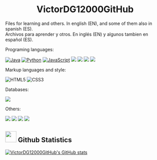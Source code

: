 <h1 align="center"> VictorDG12000GitHub </h1>

<p>Files for learning and others. In english (EN), and some of them also in spanish (ES). 
  <br/>Archivos para aprender y otros. En inglés (EN) y algunos tambien en español (ES).</p>
<p>Programing languages:</p>


[![Java](https://img.shields.io/badge/Java-A17770?logo=openjdk)]()
[![Python](https://img.shields.io/badge/Python-yellow?logo=python)]()
[![JavaScript](https://img.shields.io/badge/JavaScript-black?logo=javascript)]()
<img src="https://img.shields.io/badge/Ruby-CC342D?logo=ruby&logoColor=white"/>
<img src="https://img.shields.io/badge/ C-blue?logo=C"/>
<img src="https://img.shields.io/badge/C++-333333?logo=c%2B%2B&"/>
<img src="https://img.shields.io/badge/Csharp-25616b?logo=c%2B%2B&"/>


<p>Markup languages and style:</p>

![HTML5](https://img.shields.io/badge/HTML5%20-%23E34F26.svg?logo=html5&logoColor=white)
![CSS3](https://img.shields.io/badge/CSS%20-%231572B6.svg?logo=css3&logoColor=white)

<p>Databases:</p>

<p>
<img src="https://img.shields.io/badge/MYSQL-4479A1.svg?logo=mysql&logoColor=white"/>
</p>

<p>Others:</p>

<p>
<img src="https://img.shields.io/badge/VirtualBox-21416b?style=for-the-badge&logo=VirtualBox&logoColor=white"/>
<img src="https://img.shields.io/badge/Git-22216b?style=for-the-badge&logo=Git&logoColor=white"/>
<img src="https://img.shields.io/badge/Salesforce-3C600a?style=for-the-badge&logo=Salesforce&logoColor=white"/>
<img src="https://img.shields.io/badge/Android_Studio-AC670a?style=for-the-badge&logo=AndroidStudio&logoColor=white"/>
</p>



## <img src="https://media.giphy.com/media/iY8CRBdQXODJSCERIr/giphy.gif" width="35"><b> Github Statistics </b>
<a href="https://github.com/VictorDG12000/">

![VictorDG12000GitHub's GitHub stats](https://github-readme-stats.vercel.app/api?username=victordg12000github&include_all_commits=true&theme=shades-of-purple&show_icons=true)
</a>
